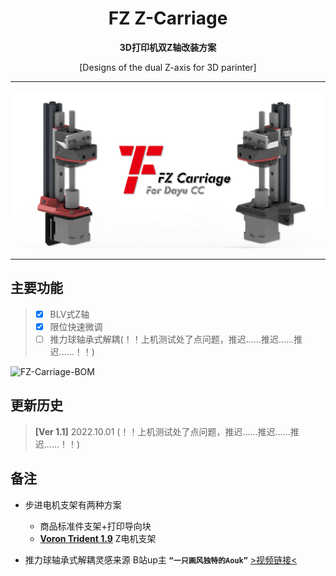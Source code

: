 <h1 align="center">FZ Z-Carriage</h1>

**<p align="center">3D打印机双Z轴改装方案</p>**
<p align="center">[Designs of the dual Z-axis for 3D parinter]</p>

 ---
 
 ![FZ-Carriage-CC](Images-效果图/FZ-Carriage-CC.png)
 
 ---

## 主要功能
> - [x] BLV式Z轴
> - [x] 限位快速微调
> - [ ] 推力球轴承式解耦(！！上机测试处了点问题，推迟……推迟……推迟……！！)

 ![FZ-Carriage-BOM](BOM表.png)
 
## 更新历史
> **[Ver 1.1]** 2022.10.01
>  (！！上机测试处了点问题，推迟……推迟……推迟……！！) 

## 备注
- 步进电机支架有两种方案
  - 商品标准件支架+打印导向块
  - [**Voron Trident 1.9**](https://github.com/VoronDesign/Voron-Trident) Z电机支架

- 推力球轴承式解耦灵感来源 B站up主 **`“一只画风独特的Aouk”`** [>视频链接<](https://www.bilibili.com/video/BV1DZ4y1y7JN/)

